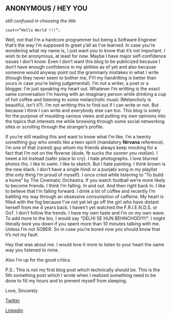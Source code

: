 ## ANONYMOUS / HEY YOU

*still confused in choosing the title*

`cout<<“Hello World !!!”;`



Well, not that I’m a hardcore programmer but being a Software Engineer that’s the way I’m supposed to greet y’all as I’ve learned. In case you’re wondering what my name is, I just want you to know that it’s not important. I wish to be anonymous, at least for now. Maybe I have major self-confidence issues I don’t know. Even I don’t want this blog to be publicized because I don’t have enough confidence in my ablities as of yet and also because someone would anyway point out the grammarly mistakes in what I write (though they never seem to bother me, FYI my handritting is better than yours in case you’re being judgemental). I’m not a writer, a poet or a blogger. I’m just speaking my heart out. Whatever I’m writting is the exact same conversation I’m having with an imaginary person while drinking a cup of hot coffee and listening to some melancholic music (Melancholy is beautiful, isn’t it?). I’m not writting this to find out if I can write or not. But because I think I can write and everybody else can too. This blog is solely for the purpose of moulding various views and putting my own opinions into the topics that interests me while browsing through some social networking sites or scrolling through the stranger’s profile.

If you’re still reading this and want to know what I’m like, I’m a twenty something guy who smells like a teen spirit (mandatory **Nirvana** reference). I’m one of that (rarest) guy whom my friends always keep mocking for a fact that I’m not on the fbverse (dude, fb sucks *the sooner you realize*). I tweet a lot instead (safer place to cry). I hate photographs. I love blurred photos tho. I like to swim. I like to sketch. But I hate painting. I think brown is the new black. I don’t have a single hindi or a punjabi song in my playlist (the only thing I’m proud of myself). I once cried while listening to “To build a home” by The Cinematic Orchestra. If you watch football we’re more likely to become friends. I think I’m falling. In and out. And then right back in. I like to believe that I’m falling forward. I drink a lot of coffee and recently I’m battling my way through an obsessive consumption of caffeine. My heart is filled with the fog because I’ve not yet let go off the girl who have distant herself from me 4 years back. I haven’t yet watched the F.R.I.E.N.D.S. or GoT. I don’t follow the trends. I have my own taste and I’m on my own wave. To add more to the bio, I would say “DELHI SE HUN BEHNCHOD!!!!!”. I might literally bore you down if you spent more than 10 minutes talking with me. Unless I’m not SOBER. So in case you’re bored now you should know that it’s not my fault.

Hey that was about me. I would love it more to listen to your heart the same way you listened to mine.

Also I’m up for the good critics.

P.S.: This is not my first blog post which technically should be. This is the 5th something post which I wrote when I realized something need to be done to fill my hours and to prevent myself from sleeping.

Love,
Sincerely






[Twitter](https://twitter.com/ithinkmfallin)

[Linkedin](https://www.linkedin.com/in/bhushan24/)

